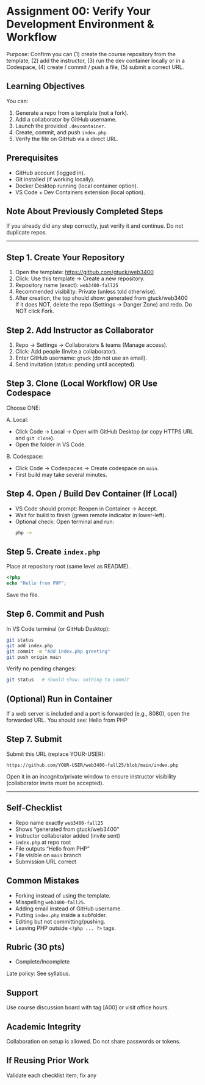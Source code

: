 # Assignment 00: Verify Your Development Environment & Workflow

Purpose: Confirm you can (1) create the course repository from the template, (2) add the instructor, (3) run the dev container locally or in a Codespace, (4) create / commit / push a file, (5) submit a correct URL.

## Learning Objectives
You can:
1. Generate a repo from a template (not a fork).
2. Add a collaborator by GitHub username.
3. Launch the provided `.devcontainer`.
4. Create, commit, and push `index.php`.
5. Verify the file on GitHub via a direct URL.

## Prerequisites
- GitHub account (logged in).
- Git installed (if working locally).
- Docker Desktop running (local container option).
- VS Code + Dev Containers extension (local option).

## Note About Previously Completed Steps
If you already did any step correctly, just verify it and continue. Do not duplicate repos.

---

## Step 1. Create Your Repository
1. Open the template: https://github.com/gtuck/web3400
2. Click: Use this template → Create a new repository.
3. Repository name (exact): `web3400-fall25`
4. Recommended visibility: Private (unless told otherwise).
5. After creation, the top should show: generated from gtuck/web3400  
   If it does NOT, delete the repo (Settings → Danger Zone) and redo. Do NOT click Fork.

## Step 2. Add Instructor as Collaborator
1. Repo → Settings → Collaborators & teams (Manage access).
2. Click: Add people (Invite a collaborator).
3. Enter GitHub username: `gtuck` (do not use an email).
4. Send invitation (status: pending until accepted).

## Step 3. Clone (Local Workflow) OR Use Codespace
Choose ONE:

A. Local:
- Click Code → Local → Open with GitHub Desktop (or copy HTTPS URL and `git clone`).
- Open the folder in VS Code.

B. Codespace:
- Click Code → Codespaces → Create codespace on `main`.
- First build may take several minutes.

## Step 4. Open / Build Dev Container (If Local)
- VS Code should prompt: Reopen in Container → Accept.
- Wait for build to finish (green remote indicator in lower-left).
- Optional check: Open terminal and run:
  ```bash
  php -v
  ```

## Step 5. Create `index.php`
Place at repository root (same level as README).

```php
<?php
echo "Hello from PHP";
```

Save the file.

## Step 6. Commit and Push
In VS Code terminal (or GitHub Desktop):

```bash
git status
git add index.php
git commit -m "Add index.php greeting"
git push origin main
```

Verify no pending changes:

```bash
git status   # should show: nothing to commit
```

## (Optional) Run in Container
If a web server is included and a port is forwarded (e.g., 8080), open the forwarded URL. You should see: Hello from PHP

## Step 7. Submit
Submit this URL (replace YOUR-USER):

```
https://github.com/YOUR-USER/web3400-fall25/blob/main/index.php
```

Open it in an incognito/private window to ensure instructor visibility (collaborator invite must be accepted).

---

## Self-Checklist
- Repo name exactly `web3400-fall25`
- Shows “generated from gtuck/web3400”
- Instructor collaborator added (invite sent)
- `index.php` at repo root
- File outputs “Hello from PHP”
- File visible on `main` branch
- Submission URL correct

## Common Mistakes
- Forking instead of using the template.
- Misspelling `web3400-fall25`.
- Adding email instead of GitHub username.
- Putting `index.php` inside a subfolder.
- Editing but not committing/pushing.
- Leaving PHP outside `<?php ... ?>` tags.

## Rubric (30 pts)
- Complete/Incomplete

Late policy: See syllabus.

## Support
Use course discussion board with tag [A00] or visit office hours.

## Academic Integrity
Collaboration on setup is allowed. Do not share passwords or tokens.

## If Reusing Prior Work
Validate each checklist item; fix any
